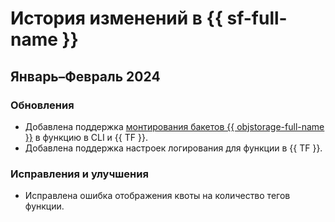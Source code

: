 # История изменений в {{ sf-full-name }}

## Январь–Февраль 2024

### Обновления

* Добавлена поддержка [монтирования бакетов {{ objstorage-full-name }}](concepts/mounting.md) в функцию в CLI и {{ TF }}.
* Добавлена поддержка настроек логирования для функции в {{ TF }}.

### Исправления и улучшения

* Исправлена ошибка отображения квоты на количество тегов функции.
